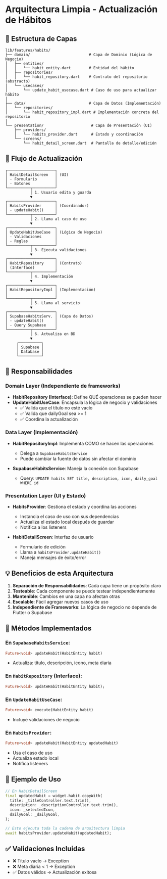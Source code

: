 # Arquitectura Limpia - Actualización de Hábitos

## 📁 Estructura de Capas

```
lib/features/habits/
├── domain/                          # Capa de Dominio (Lógica de Negocio)
│   ├── entities/
│   │   └── habit_entity.dart        # Entidad del hábito
│   ├── repositories/
│   │   └── habit_repository.dart    # Contrato del repositorio (abstracto)
│   └── usecases/
│       └── update_habit_usecase.dart # Caso de uso para actualizar hábito
│
├── data/                            # Capa de Datos (Implementación)
│   └── repositories/
│       └── habit_repository_impl.dart # Implementación concreta del repositorio
│
└── presentation/                     # Capa de Presentación (UI)
    ├── providers/
    │   └── habits_provider.dart      # Estado y coordinación
    └── screens/
        └── habit_detail_screen.dart  # Pantalla de detalle/edición
```

## 🔄 Flujo de Actualización

```
┌─────────────────────┐
│ HabitDetailScreen   │ (UI)
│ - Formulario        │
│ - Botones           │
└──────────┬──────────┘
           │ 1. Usuario edita y guarda
           ▼
┌─────────────────────┐
│ HabitsProvider      │ (Coordinador)
│ - updateHabit()     │
└──────────┬──────────┘
           │ 2. Llama al caso de uso
           ▼
┌─────────────────────┐
│ UpdateHabitUseCase  │ (Lógica de Negocio)
│ - Validaciones      │
│ - Reglas            │
└──────────┬──────────┘
           │ 3. Ejecuta validaciones
           ▼
┌─────────────────────┐
│ HabitRepository     │ (Contrato)
│ (Interface)         │
└──────────┬──────────┘
           │ 4. Implementación
           ▼
┌─────────────────────┐
│ HabitRepositoryImpl │ (Implementación)
│                     │
└──────────┬──────────┘
           │ 5. Llama al servicio
           ▼
┌─────────────────────┐
│ SupabaseHabitsServ. │ (Capa de Datos)
│ - updateHabit()     │
│ - Query Supabase    │
└──────────┬──────────┘
           │ 6. Actualiza en BD
           ▼
     ┌──────────┐
     │ Supabase │
     │ Database │
     └──────────┘
```

## 🎯 Responsabilidades

### **Domain Layer** (Independiente de frameworks)
- **HabitRepository (Interface)**: Define QUÉ operaciones se pueden hacer
- **UpdateHabitUseCase**: Encapsula la lógica de negocio y validaciones
  - ✅ Valida que el título no esté vacío
  - ✅ Valida que dailyGoal sea >= 1
  - ✅ Coordina la actualización

### **Data Layer** (Implementación)
- **HabitRepositoryImpl**: Implementa CÓMO se hacen las operaciones
  - Delega a `SupabaseHabitsService`
  - Puede cambiar la fuente de datos sin afectar el dominio

- **SupabaseHabitsService**: Maneja la conexión con Supabase
  - Query: `UPDATE habits SET title, description, icon, daily_goal WHERE id`

### **Presentation Layer** (UI y Estado)
- **HabitsProvider**: Gestiona el estado y coordina las acciones
  - Instancia el caso de uso con sus dependencias
  - Actualiza el estado local después de guardar
  - Notifica a los listeners

- **HabitDetailScreen**: Interfaz de usuario
  - Formulario de edición
  - Llama a `habitsProvider.updateHabit()`
  - Maneja mensajes de éxito/error

## 💡 Beneficios de esta Arquitectura

1. **Separación de Responsabilidades**: Cada capa tiene un propósito claro
2. **Testeable**: Cada componente se puede testear independientemente
3. **Mantenible**: Cambios en una capa no afectan otras
4. **Escalable**: Fácil agregar nuevos casos de uso
5. **Independiente de Frameworks**: La lógica de negocio no depende de Flutter o Supabase

## 🔧 Métodos Implementados

### En `SupabaseHabitsService`:
```dart
Future<void> updateHabit(HabitEntity habit)
```
- Actualiza: título, descripción, icono, meta diaria

### En `HabitRepository` (Interface):
```dart
Future<void> updateHabit(HabitEntity habit);
```

### En `UpdateHabitUseCase`:
```dart
Future<void> execute(HabitEntity habit)
```
- Incluye validaciones de negocio

### En `HabitsProvider`:
```dart
Future<void> updateHabit(HabitEntity updatedHabit)
```
- Usa el caso de uso
- Actualiza estado local
- Notifica listeners

## 📝 Ejemplo de Uso

```dart
// En HabitDetailScreen
final updatedHabit = widget.habit.copyWith(
  title: _titleController.text.trim(),
  description: _descriptionController.text.trim(),
  icon: _selectedIcon,
  dailyGoal: _dailyGoal,
);

// Esto ejecuta toda la cadena de arquitectura limpia
await habitsProvider.updateHabit(updatedHabit);
```

## ✅ Validaciones Incluidas

- ❌ Título vacío → Exception
- ❌ Meta diaria < 1 → Exception
- ✅ Datos válidos → Actualización exitosa
